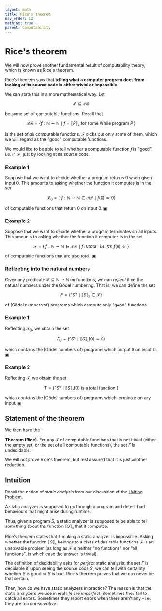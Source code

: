 ```yaml
---
layout: math
title: Rice's theorem
nav_order: 12
mathjax: true
parent: Computability
---
```


# Rice's theorem

We will now prove another fundamental result of computability theory, which
is known as Rice's theorem.

Rice's theorem says that **telling what a computer program does from looking
at its source code is either trivial or impossible**.

We can state this in a more mathematical way. Let 

$$
\mathcal{F} \subseteq \mathcal{PR}
$$

be some set of computable functions. Recall that

$$
  \mathcal{PR} = \{ f : \mathbb{N} ⇀ \mathbb{N} \mid \text{$f = ⟦ P ⟧_{\texttt{x}}$ for some While program $P$ } \}
$$

is the set of _all_ computable functions. $\mathcal{F}$ picks out only some of
them, which we will regard as the "good" computable functions.

We would like to be able to tell whether a computable function $f$ is "good",
i.e. in $\mathcal{F}$, just by looking at its source code. 

### Example 1

Suppose that we want to decide whether a program returns $0$ when
given input $0$. This amounts to asking whether the function it computes is
in the set

$$
  \mathcal{F}_0 = \{\ f : \mathbb{N} ⇀ \mathbb{N} \in \mathcal{PR} \mid f(0) \simeq 0 \}
$$

of computable functions that return $0$ on input $0$. ▣

### Example 2

Suppose that we want to decide whether a program terminates on all
inputs. This amounts to asking whether the function it computes is in the set

$$
  \mathcal{T} = \{\ f : \mathbb{N} ⇀ \mathbb{N} \in \mathcal{PR} \mid \text{$f$ is total, i.e. } \forall n. f(n) \downarrow \}
$$

of computable functions that are also total. ▣

### Reflecting into the natural numbers

Given any predicate $\mathcal{F} \subseteq \mathbb{N} ⇀ \mathbb{N}$ on
functions, we can _reflect_ it on the natural numbers under the Gödel numbering.
That is, we can define the set

$$
  F = \{ \ulcorner S \urcorner \mid ⟦ S ⟧_\texttt{x} \in \mathcal{F} \}
$$

of (Gödel numbers of) programs which compute only "good" functions.

### Example 1

Reflecting $\mathcal{F}_0$, we obtain the set

$$
  F_0 = \{ \ulcorner S \urcorner \mid ⟦ S ⟧_\texttt{x}(0) \simeq 0 \}
$$

which contains the (Gödel numbers of) programs which output $0$ on input $0$. ▣

### Example 2

Reflecting $\mathcal{T}$, we obtain the set

$$
  T = \{ \ulcorner S \urcorner \mid ⟦ S ⟧_\texttt{x}(0) \text{ is a total function } \}
$$

which contains the (Gödel numbers of) programs which terminate on any input. ▣

## Statement of the theorem

We then have the

**Theorem (Rice).** For any $\mathcal{F}$ of computable functions that is not
trivial (either the empty set, or the set of all computable functions), the set
$F$ is undecidable.

We will not prove Rice's theorem, but rest assured that it is just another reduction.

## Intuition

Recall the notion of _static analysis_ from our discussion of the [Halting
Problem](https://uob-coms20007.github.io/reference/computability/halting.html#the-halting-problem).

A static analyzer is supposed to go through a program and detect bad
behaviours that might arise during runtime.

Thus, given a program $S$, a static analyzer is supposed to be able to tell
something about the function $⟦ S ⟧_\texttt{x}$ that it computes.

Rice's theorem states that it making a static analyzer is impossible. Asking
whether the function $⟦ S ⟧_\texttt{x}$ belongs to a class of desirable
functions $\mathcal{F}$ is an unsolvable problem (as long as $\mathcal{F}$ is
neither "no functions" nor "all functions", in which case the answer is
trivial).

The definition of decidability asks for _perfect_ static analysis: the set
$F$ is decidable if, upon seeing the source code $S$, we can tell with
certainty whether $S$ is good or $S$ is bad. Rice's theorem proves that we can never be that certain.

Then, how do we have static analyzers in practice? The reason is that the
static analyzers we use in real life are _imperfect_. Sometimes they fail to
catch all errors. Sometimes they report errors when there aren't any - i.e.
they are too _conservative_.